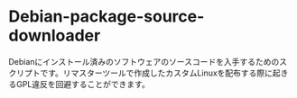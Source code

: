 # Debian-package-source-downloader
Debianにインストール済みのソフトウェアのソースコードを入手するためのスクリプトです。リマスターツールで作成したカスタムLinuxを配布する際に起きるGPL違反を回避することができます。
